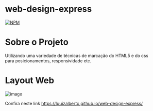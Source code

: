 # web-design-express
[![NPM](https://img.shields.io/npm/l/react)](https://github.com/luuizalberto/web-design-express/blob/main/LICENSE)

# Sobre o Projeto
Utilizando uma variedade de técnicas de marcação do HTML5 e do css para posicionamentos, responsividade etc. 

# Layout Web
![image](https://github.com/luuizalberto/assets/blob/main/images/web-design-express.png)

Confira neste link https://luuizalberto.github.io/web-design-express/

